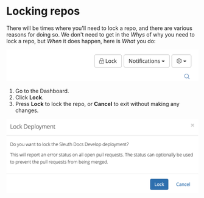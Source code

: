 # Locking repos

There will be times where you'll need to lock a repo, and there are various reasons for doing so. We don't need to get in the _Whys_ of why you need to lock a repo, but _When_ it does happen, here is _What_ you do: 

![](../.gitbook/assets/lock-icon.png)

1. Go to the Dashboard. 
2. Click **Lock**. 
3. Press **Lock** to lock the repo, or **Cancel** to exit without making any changes. 

![](../.gitbook/assets/lock-deploy-preferences.png)



